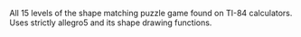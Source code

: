 All 15 levels of the shape matching puzzle game found on TI-84 calculators.
Uses strictly allegro5 and its shape drawing functions.

